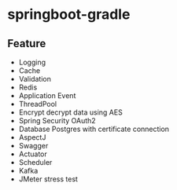 # springboot-gradle

## Feature
- Logging
- Cache
- Validation
- Redis
- Application Event
- ThreadPool
- Encrypt decrypt data using AES
- Spring Security OAuth2
- Database Postgres with certificate connection
- AspectJ
- Swagger
- Actuator
- Scheduler
- Kafka
- JMeter stress test
